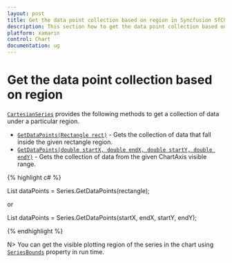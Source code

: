 ```yaml
---
layout: post
title: Get the data point collection based on region in Syncfusion SfChart
description: This section how to get the data point collection based on a region in Xamarin.Forms SfChart. Use the VisibleRange or hit-test support to identify points.
platform: xamarin
control: Chart
documentation: ug
---
```


# Get the data point collection based on region

[`CartesianSeries`](https://help.syncfusion.com/cr/xamarin/Syncfusion.SfChart.XForms.CartesianSeries.html) provides the following methods to get a collection of data under a particular region.

* [`GetDataPoints(Rectangle rect)`](https://help.syncfusion.com/cr/xamarin/Syncfusion.SfChart.XForms.CartesianSeries.html#Syncfusion_SfChart_XForms_CartesianSeries_GetDataPoints_Xamarin_Forms_Rectangle_) - Gets the collection of data that fall inside the given rectangle region.
* [`GetDataPoints(double startX, double endX, double startY, double endY)`](https://help.syncfusion.com/cr/xamarin/Syncfusion.SfChart.XForms.CartesianSeries.html#Syncfusion_SfChart_XForms_CartesianSeries_GetDataPoints_System_Double_System_Double_System_Double_System_Double_) - Gets the collection of data from the given ChartAxis visible range.

{% highlight c# %}

List<object> dataPoints = Series.GetDataPoints(rectangle);

or

List<object> dataPoints = Series.GetDataPoints(startX, endX, startY, endY);

{% endhighlight  %}

N> You can get the visible plotting region of the series in the chart using [`SeriesBounds`](https://help.syncfusion.com/cr/xamarin/Syncfusion.SfChart.XForms.SfChart.html#Syncfusion_SfChart_XForms_SfChart_SeriesBounds) property in run time.